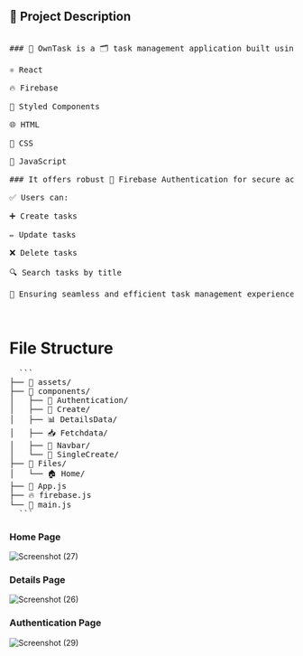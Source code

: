 ## 📌 Project Description
<pre>

### 🚀 OwnTask is a 🗂️ task management application built using:

⚛️ React

🔥 Firebase

🎨 Styled Components

🌐 HTML

🎨 CSS

🧠 JavaScript

### It offers robust 🔐 Firebase Authentication for secure access.

✅ Users can:

➕ Create tasks

✏️ Update tasks

❌ Delete tasks

🔍 Search tasks by title

🧩 Ensuring seamless and efficient task management experience!


</pre>
# File Structure
<pre>
  ```
├── 📁 assets/
├── 📁 components/
│   ├── 🔐 Authentication/
│   ├── 📝 Create/
│   ├── 📊 DetailsData/
│   ├── 📥 Fetchdata/
│   ├── 🧭 Navbar/
│   └── 🧩 SingleCreate/
├── 📁 Files/
│   └── 🏠 Home/
├── 📄 App.js
├── 🔥 firebase.js
└── 🧵 main.js
  ```
</pre>








###   Home Page
![Screenshot (27)](https://github.com/user-attachments/assets/22e3c2b8-1570-4f3d-bfde-93fbfd7fbeb4)

### Details Page

![Screenshot (26)](https://github.com/user-attachments/assets/1496bf8c-6559-48cb-b6ef-8a3f28f6c138)

###   Authentication Page

![Screenshot (29)](https://github.com/user-attachments/assets/2b158054-3d18-43e9-a1f9-05d014d86a0a)





